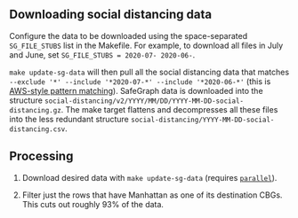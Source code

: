 ## Downloading social distancing data

Configure the data to be downloaded using the space-separated `SG_FILE_STUBS` list in the Makefile. For example, to download all files in July and June, set `SG_FILE_STUBS = 2020-07- 2020-06-`.

`make update-sg-data` will then pull all the social distancing data that matches `--exclude '*' --include '*2020-07-*' --include '*2020-06-*'` (this is [AWS-style pattern matching](https://docs.aws.amazon.com/cli/latest/reference/s3/index.html#use-of-exclude-and-include-filters)). SafeGraph data is downloaded into the structure `social-distancing/v2/YYYY/MM/DD/YYYY-MM-DD-social-distancing.gz`. The make target flattens and decompresses all these files into the less redundant structure `social-distancing/YYYY-MM-DD-social-distancing.csv`.

## Processing

1. Download desired data with `make update-sg-data` (requires [`parallel`](https://github.com/spundhir/PARE/issues/4)).

2. Filter just the rows that have Manhattan as one of its destination CBGs. This cuts out roughly 93% of the data.
